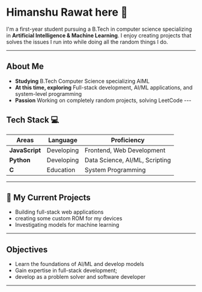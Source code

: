 # Himanshu Rawat here 👋

 I'm a first-year student pursuing a B.Tech in computer science specializing  in **Artificial Intelligence & Machine Learning**.  I enjoy creating projects that solves the issues I run into while doing all the random things I do.


 ---

 ## About Me

 - **Studying** B.Tech Computer Science specializing  AIML 
- **At this time, exploring** Full-stack development, AI/ML applications, and system-level programming
 - **Passion** Working on completely random projects, solving LeetCode ---

 ## Tech Stack 💻

 | Areas | Language | Proficiency |
 |----------| -------------|-------|
 | **JavaScript** | Developing | Frontend, Web Development |
 | **Python** | Developing | Data Science, AI/ML, Scripting |
 | **C** | Education | System Programming |

 ---

 ## 🚀  My Current Projects

 - Building full-stack web applications 
 - creating some custom ROM for my devices
 - Investigating models for machine learning
---

 ## Objectives

 - Learn the foundations of AI/ML and develop models
 - Gain expertise in full-stack development; 
- develop as a problem solver and software developer

 ---
